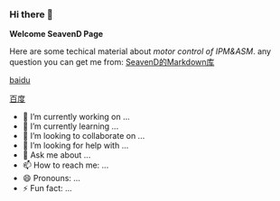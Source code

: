 ### Hi there 👋


**Welcome SeavenD Page**

Here are some techical material about *motor control of IPM&ASM*.
any question you can get me from:
[SeavenD的Markdown库](https://github.com/SeavenD/books/README.md)

[baidu](https://www.baidu.com)

[百度](https://www.baidu.com)


- 🔭 I’m currently working on ...
- 🌱 I’m currently learning ...
- 👯 I’m looking to collaborate on ...
- 🤔 I’m looking for help with ...
- 💬 Ask me about ...
- 📫 How to reach me: ...
- 😄 Pronouns: ...
- ⚡ Fun fact: ...
